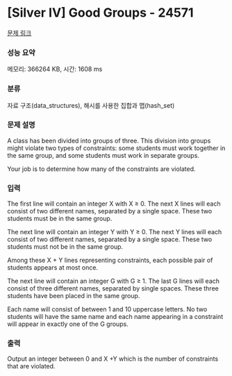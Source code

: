 # [Silver IV] Good Groups - 24571 

[문제 링크](https://www.acmicpc.net/problem/24571) 

### 성능 요약

메모리: 366264 KB, 시간: 1608 ms

### 분류

자료 구조(data_structures), 해시를 사용한 집합과 맵(hash_set)

### 문제 설명

<p>A class has been divided into groups of three. This division into groups might violate two types of constraints: some students must work together in the same group, and some students must work in separate groups.</p>

<p>Your job is to determine how many of the constraints are violated.</p>

### 입력 

 <p>The first line will contain an integer X with X ≥ 0. The next X lines will each consist of two different names, separated by a single space. These two students must be in the same group.</p>

<p>The next line will contain an integer Y with Y ≥ 0. The next Y lines will each consist of two different names, separated by a single space. These two students must not be in the same group.</p>

<p>Among these X + Y lines representing constraints, each possible pair of students appears at most once.</p>

<p>The next line will contain an integer G with G ≥ 1. The last G lines will each consist of three different names, separated by single spaces. These three students have been placed in the same group.</p>

<p>Each name will consist of between 1 and 10 uppercase letters. No two students will have the same name and each name appearing in a constraint will appear in exactly one of the G groups.</p>

### 출력 

 <p>Output an integer between 0 and X +Y which is the number of constraints that are violated.</p>

